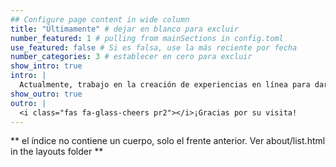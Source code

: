 ```yaml
---
## Configure page content in wide column
title: "Últimamente" # dejar en blanco para excluir
number_featured: 1 # pulling from mainSections in config.toml
use_featured: false # Si es falsa, use la más reciente por fecha
number_categories: 3 # establecer en cero para excluir
show_intro: true
intro: |
  Actualmente, trabajo en la creación de experiencias en línea para dar vida a problemas y soluciones de aprendizaje automático e IA. Mi objetivo es hacer que la IA sea más accesible, comprensible y empoderadora. 
show_outro: true
outro: |
  <i class="fas fa-glass-cheers pr2"></i>¡Gracias por su visita!
---
```


** el índice no contiene un cuerpo, solo el frente anterior.
Ver about/list.html in the layouts folder **